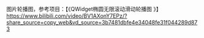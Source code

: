 图片轮播图，参考项目：【《QWidget椭圆无限滚动滑动轮播图 》】 https://www.bilibili.com/video/BV1AXonY7EPz/?share_source=copy_web&vd_source=3b7481dbfe4e34048fe31f044289d873
